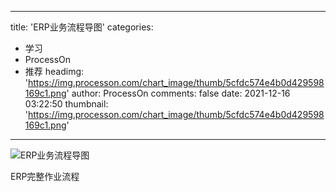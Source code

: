 
---
title: 'ERP业务流程导图'
categories: 
 - 学习
 - ProcessOn
 - 推荐
headimg: 'https://img.processon.com/chart_image/thumb/5cfdc574e4b0d429598169c1.png'
author: ProcessOn
comments: false
date: 2021-12-16 03:22:50
thumbnail: 'https://img.processon.com/chart_image/thumb/5cfdc574e4b0d429598169c1.png'
---

<div>   
<img class="thumb" alt="ERP业务流程导图" src="https://img.processon.com/chart_image/thumb/5cfdc574e4b0d429598169c1.png" referrerpolicy="no-referrer">
<p>ERP完整作业流程</p>  
</div>
            